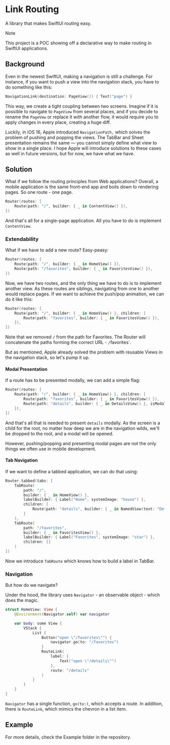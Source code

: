 # Link Routing

A library that makes SwiftUI routing easy.

> [!NOTE]
> This project is a POC showing off a declarative way to make routing in SwiftUI applications.

## Background

Even in the newest SwiftUI, making a navigation is still a challenge. For instance, if you want to push a view into the navigation stack, you have to do something like this:

```swift
NavigationLink(destination: PageView()) { Text("page") }
```

This way, we create a tight coupling between two screens. Imagine if it is possible to navigate to `PageView` from several places, and if you decide to rename the `PageVew` or replace it with another flow, it would require you to apply changes in every place, creating a huge diff.

Luckily, in iOS 16, Apple introduced `NavigationPath,` which solves the problem of pushing and popping the views. The TabBar and Sheet presentation remains the same — you cannot simply define what view to show in a single place. I hope Apple will introduce solutions to these cases as well in future versions, but for now, we have what we have.

## Solution

What if we follow the routing principles from Web applications? Overall, a mobile application is the same front-end app and boils down to rendering pages. So one route - one page.

```swift
Router(routes: [
    Route(path: "/", builder: { _ in ContentView() }),
])
```

And that's all for a single-page application. All you have to do is implement `ContentView`.

### Extendability

What if we have to add a new route? Easy-peasy:

```swift
Router(routes: [
    Route(path: "/", builder: { _ in HomeView() }),
    Route(path: "/favorites", builder: { _ in FavoritesView() }),
])
```

Now, we have two routes, and the only thing we have to do is to implement another view. As these routes are siblings, navigating from one to another would replace pages. If we want to achieve the push/pop animation, we can do it like this:

```swift
Router(routes: [
    Route(path: "/", builder: { _ in HomeView() }, children: [
        Route(path: "favorites", builder: { _ in FavoritesView() }),
    ]),
])
```

Note that we removed `/` from the path for Favorites. The Router will concatenate the paths forming the correct URL - `/`favorites`.

But as mentioned, Apple already solved the problem with reusable Views in the navigation stack, so let's pump it up.

#### Modal Presentation

If a route has to be presented modally, we can add a simple flag:

```swift
Router(routes: [
    Route(path: "/", builder: { _ in HomeView() }, children: [
        Route(path: "favorites", builder: { _ in FavoritesView() }),
        Route(path: "details", builder: { _ in DetailsView() }, isModal: true),
    ]),
])
```

And that's all that is needed to present `details` modally. As the screen is a child for the root, no matter how deep we are in the navigation wilds, we'll be dropped to the root, and a modal will be opened.

However, pushing/popping and presenting modal pages are not the only things we often use in mobile development.

#### Tab Navigation

If we want to define a tabbed application, we can do that using:

```swift
Router.tabbed(tabs: [
    TabRoute(
        path: "/",
        builder: { _ in HomeView() },
        labelBuilder: { Label("Home", systemImage: "house") },
        children: [
            Route(path: "details", builder: { _ in NamedView(text: "Details")}),
        ]
    ),
    TabRoute(
        path: "/favorites",
        builder: { _ in FavoritesView() },
        labelBuilder: { Label("Favorites", systemImage: "star") },
        children: []
    )
])
```

Now we introduce `TabRoute` which knows how to build a label in TabBar.

### Navigation

But how do we navigate?

Under the hood, the library uses `Navigator` - an observable object - which does the magic.

```swift
struct HomeView: View {
    @Environment(Navigator.self) var navigator

    var body: some View {
        VStack {
            List {
                Button("open \"/favorites\"") {
                    navigator.go(to: "/favorites")
                }
                RouteLink(
                    label: {
                        Text("open \"/details\"")
                    },
                    route: "/details"
                )
            }
        }
    }
}
```

`Navigator` has a single function, `go(to:)`, which accepts a route. In addition, there is `RouteLink`, which mimics the chevron in a list item.

## Example

For more details, check the Example folder in the repository.
